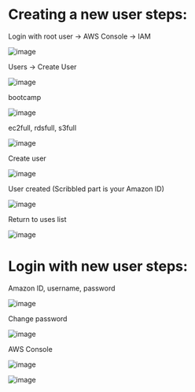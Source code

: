 
# Creating a new user steps:

Login with root user -> AWS Console -> IAM

![image](https://github.com/user-attachments/assets/a9832119-ade7-49ae-8612-fc0ae03a6f00)

Users -> Create User

![image](https://github.com/user-attachments/assets/350db5d5-ef95-4b4f-bbab-b8524097d2c4)

bootcamp

![image](https://github.com/user-attachments/assets/bce8154d-de88-4bd1-8302-ed6c7ac6acb7)

ec2full, rdsfull, s3full

![image](https://github.com/user-attachments/assets/4506eee8-e7b3-4656-b604-615031ff7e8b)

Create user

![image](https://github.com/user-attachments/assets/47e34edb-aa31-4b73-b3d8-8484d55234c4)

User created (Scribbled part is your Amazon ID)

![image](https://github.com/user-attachments/assets/80b55efa-30b3-40d9-8856-0e264aee45d2)

Return to uses list

![image](https://github.com/user-attachments/assets/abc1cc25-5ebe-44a3-ac4c-5715e92cd059)


# Login with new user steps:

Amazon ID, username, password

![image](https://github.com/user-attachments/assets/0639bb37-024a-46f0-b625-8675182bb188)

Change password

![image](https://github.com/user-attachments/assets/547eff17-6f5c-4a16-bef5-95200cd703ba)

AWS Console

![image](https://github.com/user-attachments/assets/27d24e66-bf85-4dec-b0d3-1696101e2c30)

![image](https://github.com/user-attachments/assets/0913eeb8-295a-4237-87a7-cb83c1414f61)

